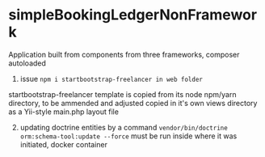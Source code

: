 # simpleBookingLedgerNonFramework
Application built from components from three frameworks, composer autoloaded

1) issue 
`npm i startbootstrap-freelancer in web folder`


startbootstrap-freelancer template is copied from its node npm/yarn directory,
to be ammended and adjusted copied in it's own views directory as a Yii-style main.php layout file


2) updating doctrine entities by a command
`vendor/bin/doctrine orm:schema-tool:update --force`
must be run inside where it was initiated, docker container
